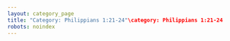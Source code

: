 ```yaml
---
layout: category_page
title: "Category: Philippians 1:21-24"\category: Philippians 1:21-24
robots: noindex
---
```

